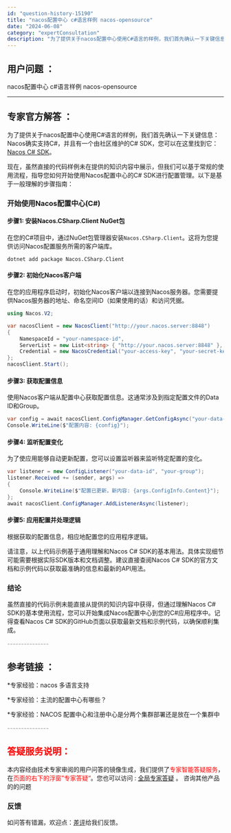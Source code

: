 ```yaml
---
id: "question-history-15190"
title: "nacos配置中心 c#语言样例 nacos-opensource"
date: "2024-06-08"
category: "expertConsultation"
description: "为了提供关于nacos配置中心使用C#语言的样例，我们首先确认一下关键信息：Nacos确实支持C#，并且有一个由社区维护的C# SDK，您可以在这里找到它：[Nacos C# SDK](https://github.com/nacos-group/nacos-sdk-csharp)。现在，虽然直接的"
---
```


## 用户问题 ： 
 nacos配置中心 c#语言样例 nacos-opensource 

---------------
## 专家官方解答 ：

为了提供关于nacos配置中心使用C#语言的样例，我们首先确认一下关键信息：Nacos确实支持C#，并且有一个由社区维护的C# SDK，您可以在这里找到它：[Nacos C# SDK](https://github.com/nacos-group/nacos-sdk-csharp)。

现在，虽然直接的代码样例未在提供的知识内容中展示，但我们可以基于常规的使用流程，指导您如何开始使用Nacos配置中心的C# SDK进行配置管理。以下是基于一般理解的步骤指南：

### 开始使用Nacos配置中心(C#)

#### 步骤1: 安装Nacos.CSharp.Client NuGet包
在您的C#项目中，通过NuGet包管理器安装`Nacos.CSharp.Client`。这将为您提供访问Nacos配置服务所需的客户端库。

```shell
dotnet add package Nacos.CSharp.Client
```

#### 步骤2: 初始化Nacos客户端
在您的应用程序启动时，初始化Nacos客户端以连接到Nacos服务器。您需要提供Nacos服务器的地址、命名空间ID（如果使用的话）和访问凭据。

```csharp
using Nacos.V2;

var nacosClient = new NacosClient("http://your.nacos.server:8848")
{
    NamespaceId = "your-namespace-id",
    ServerList = new List<string> { "http://your.nacos.server:8848" },
    Credential = new NacosCredential("your-access-key", "your-secret-key"),
};
nacosClient.Start();
```

#### 步骤3: 获取配置信息
使用Nacos客户端从配置中心获取配置信息。这通常涉及到指定配置文件的Data ID和Group。

```csharp
var config = await nacosClient.ConfigManager.GetConfigAsync("your-data-id", "your-group", 5000);
Console.WriteLine($"配置内容: {config}");
```

#### 步骤4: 监听配置变化
为了使应用能够自动更新配置，您可以设置监听器来监听特定配置的变化。

```csharp
var listener = new ConfigListener("your-data-id", "your-group");
listener.Received += (sender, args) =>
{
    Console.WriteLine($"配置已更新，新内容: {args.ConfigInfo.Content}");
};
await nacosClient.ConfigManager.AddListenerAsync(listener);
```

#### 步骤5: 应用配置并处理逻辑
根据获取的配置信息，相应地配置您的应用程序逻辑。

请注意，以上代码示例基于通用理解和Nacos C# SDK的基本用法。具体实现细节可能需要根据实际SDK版本和文档调整。建议直接查阅Nacos C# SDK的官方文档和示例代码以获取最准确的信息和最新的API用法。

### 结论
虽然直接的代码示例未能直接从提供的知识内容中获得，但通过理解Nacos C# SDK的基本使用流程，您可以开始集成Nacos配置中心到您的C#应用程序中。记得查看Nacos C# SDK的GitHub页面以获取最新文档和示例代码，以确保顺利集成。


<font color="#949494">---------------</font> 


## 参考链接 ：

*专家经验：nacos 多语言支持 
 
 *专家经验：主流的配置中心有哪些？ 
 
 *专家经验：NACOS 配置中心和注册中心是分两个集群部署还是放在一个集群中 


 <font color="#949494">---------------</font> 
 


## <font color="#FF0000">答疑服务说明：</font> 

本内容经由技术专家审阅的用户问答的镜像生成，我们提供了<font color="#FF0000">专家智能答疑服务</font>，在<font color="#FF0000">页面的右下的浮窗”专家答疑“</font>。您也可以访问 : [全局专家答疑](https://opensource.alibaba.com/chatBot) 。 咨询其他产品的的问题

### 反馈
如问答有错漏，欢迎点：[差评](https://ai.nacos.io/user/feedbackByEnhancerGradePOJOID?enhancerGradePOJOId=15210)给我们反馈。
